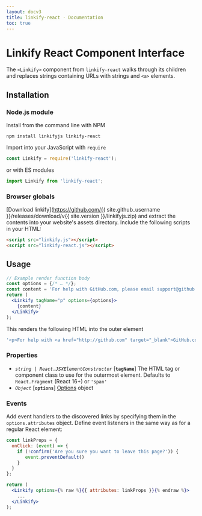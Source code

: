 ```yaml
---
layout: docv3
title: linkify-react · Documentation
toc: true
---
```


# Linkify React Component Interface

The `<Linkify>` component from `linkify-react` walks through its children and
replaces strings containing URLs with strings and `<a>` elements.

## Installation

### Node.js module

Install from the command line with NPM
```
npm install linkifyjs linkify-react
```

Import into your JavaScript with `require`
```js
const Linkify = require('linkify-react');
```

or with ES modules

```js
import Linkify from 'linkify-react';
```

### Browser globals

[Download linkify](https://github.com/{{ site.github_username }}/releases/download/v{{ site.version }}/linkifyjs.zip)
and extract the contents into your website's assets directory.
Include the following scripts in your HTML:

```html
<script src="linkify.js"></script>
<script src="linkify-react.js"></script>
```

## Usage

```jsx
// Example render function body
const options = {/* … */};
const content = 'For help with GitHub.com, please email support@github.com';
return (
  <Linkify tagName="p" options={options}>
    {content}
  </Linkify>
);
```

This renders the following HTML into the outer element

```js
'<p>For help with <a href="http://github.com" target="_blank">GitHub.com</a>, please email <a href="mailto:support@github.com">support@github.com</a></p>'
```

### Properties

* _`string | React.JSXElementConstructor`_ [**`tagName`**] The HTML tag or component class to use for the outermost element. Defaults to `React.Fragment` (React 16+) or `'span'`
* _`Object`_ [**`options`**] [Options](options.html) object

### Events

Add event handlers to the discovered links by specifying them in the
`options.attributes` object. Define event listeners in the same way as
for a regular React element:

```jsx
const linkProps = {
  onClick: (event) => {
    if (!confirm('Are you sure you want to leave this page?')) {
       event.preventDefault()
    }
  }
};

return (
  <Linkify options={% raw %}{{ attributes: linkProps }}{% endraw %}>
    ...
  </Linkify>
);
```
